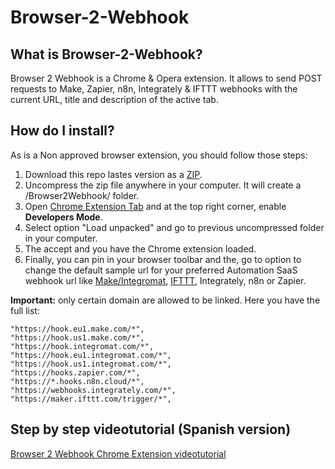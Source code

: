 # Browser-2-Webhook

## What is Browser-2-Webhook?
Browser 2 Webhook is a Chrome & Opera extension. It allows to send POST requests to  Make, Zapier, n8n, Integrately & IFTTT webhooks with the current URL, title and description of the active tab.

## How do I install?
As is a Non approved browser extension, you should follow those steps:

1. Download this repo lastes version as a [ZIP](https://github.com/equisele/Browser-2-Webhook/archive/refs/heads/master.zip).
2. Uncompress the zip file anywhere in your computer. It will create a /Browser2Webhook/ folder.
3. Open [Chrome Extension Tab](chrome://extensions/) and at the top right corner, enable **Developers Mode**.
4. Select option "Load unpacked" and go to previous uncompressed folder in your computer. 
5. The accept and you have the Chrome extension loaded. 
6. Finally, you can pin in your browser toolbar and the, go to option to change the default sample url for your preferred Automation SaaS webhook url like [Make/Integromat](https://www.make.com/en/register?pc=equisele), [IFTTT](https://ifttt.com/join?referral_code=cLdgjkYTxFCULXIZMDLZDs616s6hudXA), Integrately, n8n or Zapier.

**Important:** only certain domain are allowed to be linked. Here you have the full list:

```
"https://hook.eu1.make.com/*",
"https://hook.us1.make.com/*",
"https://hook.integromat.com/*",
"https://hook.eu1.integromat.com/*",
"https://hook.us1.integromat.com/*",
"https://hooks.zapier.com/*",
"https://*.hooks.n8n.cloud/*",
"https://webhooks.integrately.com/*",
"https://maker.ifttt.com/trigger/*",
```
## Step by step videotutorial (Spanish version)
[Browser 2 Webhook Chrome Extension videotutorial](https://youtu.be/UPzuJR4PJIU)
